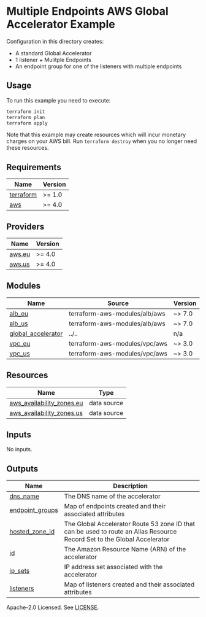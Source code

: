 # Multiple Endpoints AWS Global Accelerator Example

Configuration in this directory creates:

- A standard Global Accelerator
- 1 listener + Mulitple Endpoints
- An endpoint group for one of the listeners with multiple endpoints

## Usage

To run this example you need to execute:

```bash
terraform init
terraform plan
terraform apply
```

Note that this example may create resources which will incur monetary charges on your AWS bill. Run `terraform destroy` when you no longer need these resources.

<!-- BEGINNING OF PRE-COMMIT-TERRAFORM DOCS HOOK -->
## Requirements

| Name | Version |
|------|---------|
| <a name="requirement_terraform"></a> [terraform](#requirement\_terraform) | >= 1.0 |
| <a name="requirement_aws"></a> [aws](#requirement\_aws) | >= 4.0 |

## Providers

| Name | Version |
|------|---------|
| <a name="provider_aws.eu"></a> [aws.eu](#provider\_aws.eu) | >= 4.0 |
| <a name="provider_aws.us"></a> [aws.us](#provider\_aws.us) | >= 4.0 |

## Modules

| Name | Source | Version |
|------|--------|---------|
| <a name="module_alb_eu"></a> [alb\_eu](#module\_alb\_eu) | terraform-aws-modules/alb/aws | ~> 7.0 |
| <a name="module_alb_us"></a> [alb\_us](#module\_alb\_us) | terraform-aws-modules/alb/aws | ~> 7.0 |
| <a name="module_global_accelerator"></a> [global\_accelerator](#module\_global\_accelerator) | ../.. | n/a |
| <a name="module_vpc_eu"></a> [vpc\_eu](#module\_vpc\_eu) | terraform-aws-modules/vpc/aws | ~> 3.0 |
| <a name="module_vpc_us"></a> [vpc\_us](#module\_vpc\_us) | terraform-aws-modules/vpc/aws | ~> 3.0 |

## Resources

| Name | Type |
|------|------|
| [aws_availability_zones.eu](https://registry.terraform.io/providers/hashicorp/aws/latest/docs/data-sources/availability_zones) | data source |
| [aws_availability_zones.us](https://registry.terraform.io/providers/hashicorp/aws/latest/docs/data-sources/availability_zones) | data source |

## Inputs

No inputs.

## Outputs

| Name | Description |
|------|-------------|
| <a name="output_dns_name"></a> [dns\_name](#output\_dns\_name) | The DNS name of the accelerator |
| <a name="output_endpoint_groups"></a> [endpoint\_groups](#output\_endpoint\_groups) | Map of endpoints created and their associated attributes |
| <a name="output_hosted_zone_id"></a> [hosted\_zone\_id](#output\_hosted\_zone\_id) | The Global Accelerator Route 53 zone ID that can be used to route an Alias Resource Record Set to the Global Accelerator |
| <a name="output_id"></a> [id](#output\_id) | The Amazon Resource Name (ARN) of the accelerator |
| <a name="output_ip_sets"></a> [ip\_sets](#output\_ip\_sets) | IP address set associated with the accelerator |
| <a name="output_listeners"></a> [listeners](#output\_listeners) | Map of listeners created and their associated attributes |
<!-- END OF PRE-COMMIT-TERRAFORM DOCS HOOK -->

Apache-2.0 Licensed. See [LICENSE](https://github.com/terraform-aws-modules/terraform-aws-global-accelerator/blob/master/LICENSE).
